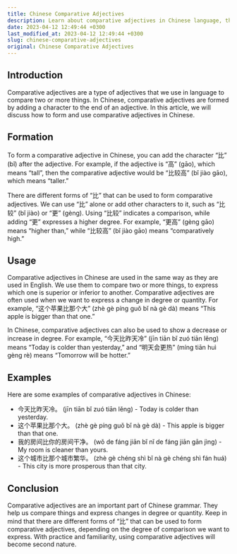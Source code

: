 ```yaml
---
title: Chinese Comparative Adjectives
description: Learn about comparative adjectives in Chinese language, their formation, usage and examples.
date: 2023-04-12 12:49:44 +0300
last_modified_at: 2023-04-12 12:49:44 +0300
slug: chinese-comparative-adjectives
original: Chinese Comparative Adjectives
---
```

## Introduction
Comparative adjectives are a type of adjectives that we use in language to compare two or more things. In Chinese, comparative adjectives are formed by adding a character to the end of an adjective. In this article, we will discuss how to form and use comparative adjectives in Chinese.

## Formation
To form a comparative adjective in Chinese, you can add the character “比” (bǐ) after the adjective. For example, if the adjective is “高” (gāo), which means “tall”, then the comparative adjective would be “比较高” (bǐ jiào gāo), which means “taller.”

There are different forms of “比” that can be used to form comparative adjectives. We can use “比” alone or add other characters to it, such as “比较” (bǐ jiào) or “更” (gèng). Using “比较” indicates a comparison, while adding “更” expresses a higher degree. For example, “更高” (gèng gāo) means “higher than,” while “比较高” (bǐ jiào gāo) means “comparatively high.”

## Usage
Comparative adjectives in Chinese are used in the same way as they are used in English. We use them to compare two or more things, to express which one is superior or inferior to another. Comparative adjectives are often used when we want to express a change in degree or quantity. For example, “这个苹果比那个大” (zhè gè píng guǒ bǐ nà gè dà) means “This apple is bigger than that one.”

In Chinese, comparative adjectives can also be used to show a decrease or increase in degree. For example, “今天比昨天冷” (jīn tiān bǐ zuó tiān lěng) means “Today is colder than yesterday,” and “明天会更热” (míng tiān huì gèng rè) means “Tomorrow will be hotter.”

## Examples
Here are some examples of comparative adjectives in Chinese:

- 今天比昨天冷。 (jīn tiān bǐ zuó tiān lěng) - Today is colder than yesterday.
- 这个苹果比那个大。 (zhè gè píng guǒ bǐ nà gè dà) - This apple is bigger than that one.
- 我的房间比你的房间干净。 (wǒ de fáng jiān bǐ nǐ de fáng jiān gān jìng) - My room is cleaner than yours.
- 这个城市比那个城市繁华。 (zhè gè chéng shì bǐ nà gè chéng shì fán huá) - This city is more prosperous than that city.

## Conclusion
Comparative adjectives are an important part of Chinese grammar. They help us compare things and express changes in degree or quantity. Keep in mind that there are different forms of “比” that can be used to form comparative adjectives, depending on the degree of comparison we want to express. With practice and familiarity, using comparative adjectives will become second nature.